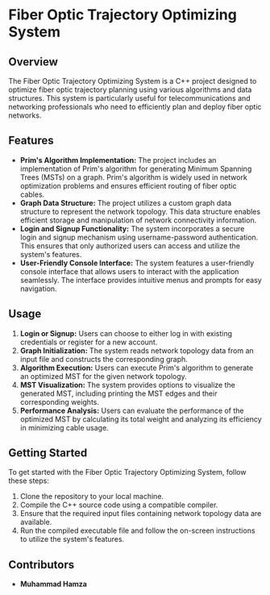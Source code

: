# Fiber Optic Trajectory Optimizing System

## Overview
The Fiber Optic Trajectory Optimizing System is a C++ project designed to optimize fiber optic trajectory planning using various algorithms and data structures. This system is particularly useful for telecommunications and networking professionals who need to efficiently plan and deploy fiber optic networks.

## Features
- **Prim's Algorithm Implementation:** The project includes an implementation of Prim's algorithm for generating Minimum Spanning Trees (MSTs) on a graph. Prim's algorithm is widely used in network optimization problems and ensures efficient routing of fiber optic cables.
- **Graph Data Structure:** The project utilizes a custom graph data structure to represent the network topology. This data structure enables efficient storage and manipulation of network connectivity information.
- **Login and Signup Functionality:** The system incorporates a secure login and signup mechanism using username-password authentication. This ensures that only authorized users can access and utilize the system's features.
- **User-Friendly Console Interface:** The system features a user-friendly console interface that allows users to interact with the application seamlessly. The interface provides intuitive menus and prompts for easy navigation.

## Usage
1. **Login or Signup:** Users can choose to either log in with existing credentials or register for a new account.
2. **Graph Initialization:** The system reads network topology data from an input file and constructs the corresponding graph.
3. **Algorithm Execution:** Users can execute Prim's algorithm to generate an optimized MST for the given network topology.
4. **MST Visualization:** The system provides options to visualize the generated MST, including printing the MST edges and their corresponding weights.
5. **Performance Analysis:** Users can evaluate the performance of the optimized MST by calculating its total weight and analyzing its efficiency in minimizing cable usage.

## Getting Started
To get started with the Fiber Optic Trajectory Optimizing System, follow these steps:
1. Clone the repository to your local machine.
2. Compile the C++ source code using a compatible compiler.
3. Ensure that the required input files containing network topology data are available.
4. Run the compiled executable file and follow the on-screen instructions to utilize the system's features.

## Contributors
- **Muhammad Hamza**
